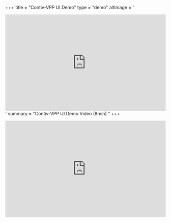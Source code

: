 +++
title = "Contiv-VPP UI Demo"
type = "demo"
altimage = '<div style="position: relative; width: 100%; height: 0;padding-bottom: 60%;"><iframe src="https://www.youtube.com/embed/GKaJkskZAnQ?rel=0/embed?start=false&loop=false&delayms=3000" frameborder="0" style="position: absolute; width: 100%; height: 100%; left: 0; top: 0;" allowfullscreen="true" mozallowfullscreen="true" webkitallowfullscreen="true" style="margin: 10px"></iframe></div>'
summary = "Contiv-VPP UI Demo Video (8min) "
+++

<div style="position: relative; width: 100%; height: 0;padding-bottom: 60%;"><iframe src="https://www.youtube.com/embed/GKaJkskZAnQ?rel=0/embed?start=false&loop=false&delayms=3000" frameborder="0" style="position: absolute; width: 100%; height: 100%; left: 0; top: 0;" allowfullscreen="true" mozallowfullscreen="true" webkitallowfullscreen="true" style="margin: 10px"></iframe></div>
